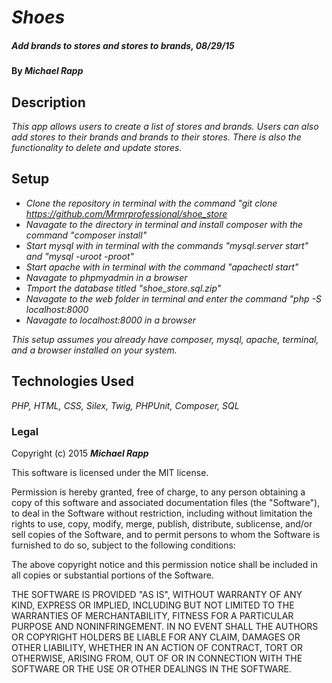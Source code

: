 # _Shoes_

##### _Add brands to stores and stores to brands, 08/29/15_

#### By _**Michael Rapp**_

## Description

_This app allows users to create a list of stores and brands. Users can also add stores to their brands and brands to their stores. There is also the functionality to delete and update stores._

## Setup

* _Clone the repository in terminal with the command "git clone https://github.com/Mrmrprofessional/shoe_store_
* _Navagate to the directory in terminal and install composer with the command "composer install"_
* _Start mysql with in terminal with the commands "mysql.server start" and "mysql -uroot -proot"_
* _Start apache with in terminal with the command "apachectl start"_
* _Navagate to phpmyadmin in a browser_
* _Tmport the database titled "shoe_store.sql.zip"_
* _Navagate to the web folder in terminal and enter the command "php -S localhost:8000_
* _Navagate to localhost:8000 in a browser_

_This setup assumes you already have composer, mysql, apache, terminal, and a browser installed on your system._

## Technologies Used

_PHP, HTML, CSS, Silex, Twig, PHPUnit, Composer, SQL_

### Legal

Copyright (c) 2015 **_Michael Rapp_**

This software is licensed under the MIT license.

Permission is hereby granted, free of charge, to any person obtaining a copy
of this software and associated documentation files (the "Software"), to deal
in the Software without restriction, including without limitation the rights
to use, copy, modify, merge, publish, distribute, sublicense, and/or sell
copies of the Software, and to permit persons to whom the Software is
furnished to do so, subject to the following conditions:

The above copyright notice and this permission notice shall be included in
all copies or substantial portions of the Software.

THE SOFTWARE IS PROVIDED "AS IS", WITHOUT WARRANTY OF ANY KIND, EXPRESS OR
IMPLIED, INCLUDING BUT NOT LIMITED TO THE WARRANTIES OF MERCHANTABILITY,
FITNESS FOR A PARTICULAR PURPOSE AND NONINFRINGEMENT. IN NO EVENT SHALL THE
AUTHORS OR COPYRIGHT HOLDERS BE LIABLE FOR ANY CLAIM, DAMAGES OR OTHER
LIABILITY, WHETHER IN AN ACTION OF CONTRACT, TORT OR OTHERWISE, ARISING FROM,
OUT OF OR IN CONNECTION WITH THE SOFTWARE OR THE USE OR OTHER DEALINGS IN
THE SOFTWARE.
